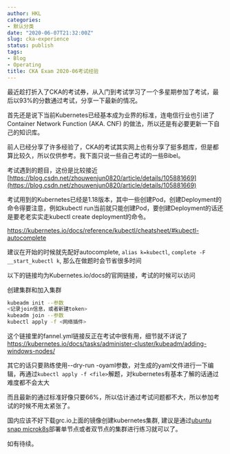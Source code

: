 ```yaml
---
author: HKL
categories:
- 默认分类
date: "2020-06-07T21:32:00Z"
slug: cka-experience
status: publish
tags:
- Blog
- Operating
title: CKA Exam 2020-06考试经验
---
```


最近趁打折入了CKA的考试券，从入门到考试学习了一个多星期参加了考试，最后以93%的分数通过考试，分享一下最新的情况。

首先还是说下当前Kubernetes已经基本成为业界的标准，连电信行业也引进了Container Network Function (AKA. CNF) 的做法，所以还是有必要更新一下自己的知识库。

前人已经分享了许多经验了，CKA的考试其实网上也有分享了挺多题库，但是都算比较久，所以仅供参考。我下面只说一些自己考试的一些Bibel。

<!--more-->

考试遇到的题目，这份是比较接近 [https://blog.csdn.net/zhouwenjun0820/article/details/105881669](https://blog.csdn.net/zhouwenjun0820/article/details/105881669)

考试用到的Kubernetes已经是1.18版本，其中一些创建Pod，创建Deployment的命令得要注意，例如kubectl run当前就只能创建Pod，要创建Deployment的话还是要老老实实走kubectl create deployment的命令。

https://kubernetes.io/docs/reference/kubectl/cheatsheet/#kubectl-autocomplete

建议在开始的时候就先配好autocomplete, `alias k=kubectl`, `complete -F __start_kubectl k`, 那么在做题时会节省很多时间

以下的链接均为Kubernetes.io/docs的官网链接，考试的时候可以访问

创建集群和加入集群

```bash
kubeadm init --参数
<记录join信息，或者新建token>
kubeadm join --参数
kubectl apply -f <网络插件>
```

这个链接里的fannel.yml链接反正在考试中很有用，细节就不详说了 https://kubernetes.io/docs/tasks/administer-cluster/kubeadm/adding-windows-nodes/

其它的话只要熟练使用--dry-run -oyaml参数，对生成的yaml文件进行一下编辑，再通过`kubectl apply -f <file>`解题，对kubernetes有基本了解的话通过难度都不会太大

而且最新的通过标准好像只要66%，所以估计通过考试问题都不大，所以参加考试的时候不用太紧张了。

国内应该不好下载grc.io上面的镜像创建kubernetes集群, 建议是通过[ubuntu snap microk8s](https://microk8s.io/)部署单节点或者双节点的集群进行练习就可以了。


如有待续。


